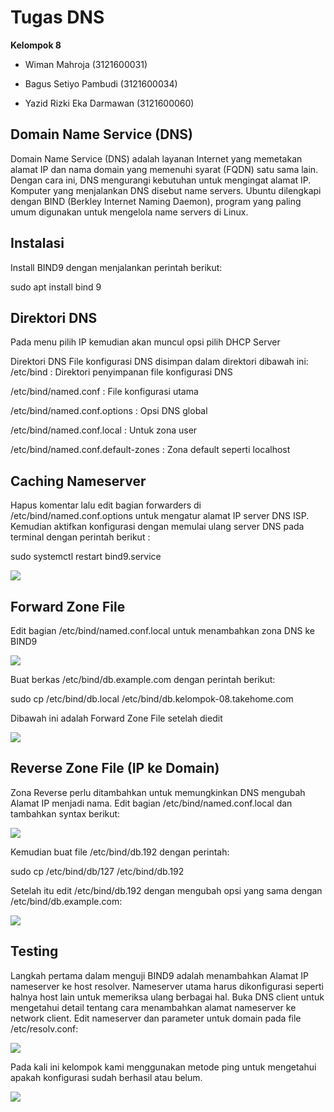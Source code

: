 # Tugas DNS

**Kelompok 8** 

- Wiman Mahroja  (3121600031)

- Bagus Setiyo Pambudi (3121600034)

- Yazid Rizki Eka Darmawan (3121600060) 





## Domain Name Service (DNS)

Domain Name Service (DNS) adalah layanan Internet yang memetakan alamat IP dan nama domain yang memenuhi syarat (FQDN) satu sama lain. Dengan cara ini, DNS mengurangi kebutuhan untuk mengingat alamat IP. Komputer yang menjalankan DNS disebut name servers. Ubuntu dilengkapi dengan BIND (Berkley Internet Naming Daemon), program yang paling umum digunakan untuk mengelola name servers di Linux.

## Instalasi

Install BIND9 dengan menjalankan perintah berikut:

sudo apt install bind 9


## Direktori DNS

Pada menu pilih IP kemudian akan muncul opsi pilih DHCP Server

Direktori DNS
File konfigurasi DNS disimpan dalam direktori dibawah ini:
  /etc/bind : Direktori penyimpanan file konfigurasi DNS
  
  /etc/bind/named.conf : File konfigurasi utama
  
  /etc/bind/named.conf.options : Opsi DNS global
  
  /etc/bind/named.conf.local : Untuk zona user
  
  /etc/bind/named.conf.default-zones : Zona default seperti localhost


## Caching Nameserver

Hapus komentar lalu edit bagian forwarders di /etc/bind/named.conf.options untuk mengatur alamat IP server DNS ISP. Kemudian aktifkan konfigurasi dengan memulai ulang server DNS pada terminal dengan perintah berikut : 

sudo systemctl restart bind9.service

<img src="https://github.com/Xkonz/Tugas-Jaringan/blob/main/pic/Tugaskelompok_praktikum3/1.png">


##  Forward Zone File

Edit bagian /etc/bind/named.conf.local untuk menambahkan zona DNS ke BIND9

<img src="https://github.com/Xkonz/Tugas-Jaringan/blob/main/pic/Tugaskelompok_praktikum3/2.png">

Buat berkas /etc/bind/db.example.com dengan perintah berikut:

sudo cp /etc/bind/db.local /etc/bind/db.kelompok-08.takehome.com

Dibawah ini adalah Forward Zone File setelah diedit

<img src="https://github.com/Xkonz/Tugas-Jaringan/blob/main/pic/Tugaskelompok_praktikum3/3.png">


## Reverse Zone File (IP ke Domain)

Zona Reverse perlu ditambahkan untuk memungkinkan DNS mengubah Alamat IP menjadi nama. Edit bagian /etc/bind/named.conf.local dan tambahkan syntax berikut:

<img src="https://github.com/Xkonz/Tugas-Jaringan/blob/main/pic/Tugaskelompok_praktikum3/7.png">

Kemudian buat file /etc/bind/db.192 dengan perintah:

sudo cp /etc/bind/db/127 /etc/bind/db.192

Setelah itu edit /etc/bind/db.192 dengan mengubah opsi yang sama dengan /etc/bind/db.example.com:

<img src="https://github.com/Xkonz/Tugas-Jaringan/blob/main/pic/Tugaskelompok_praktikum3/4.png">

## Testing

Langkah pertama dalam menguji BIND9 adalah menambahkan Alamat IP nameserver ke host resolver. Nameserver utama harus dikonfigurasi seperti halnya host lain untuk memeriksa ulang berbagai hal. Buka DNS client untuk mengetahui detail tentang cara menambahkan alamat nameserver ke network client. Edit nameserver dan parameter untuk domain pada file /etc/resolv.conf:

<img src="https://github.com/Xkonz/Tugas-Jaringan/blob/main/pic/Tugaskelompok_praktikum3/5.png">

Pada kali ini kelompok kami menggunakan metode ping untuk mengetahui apakah konfigurasi sudah berhasil atau belum.

<img src="https://github.com/Xkonz/Tugas-Jaringan/blob/main/pic/Tugaskelompok_praktikum3/6.png">
